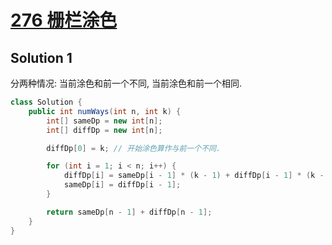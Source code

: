 # [276 栅栏涂色](https://leetcode.cn/problems/paint-fence/)

## Solution 1

分两种情况: 当前涂色和前一个不同, 当前涂色和前一个相同.

```java
class Solution {
    public int numWays(int n, int k) {
        int[] sameDp = new int[n];
        int[] diffDp = new int[n];

        diffDp[0] = k; // 开始涂色算作与前一个不同.

        for (int i = 1; i < n; i++) {
            diffDp[i] = sameDp[i - 1] * (k - 1) + diffDp[i - 1] * (k - 1);
            sameDp[i] = diffDp[i - 1];
        }

        return sameDp[n - 1] + diffDp[n - 1];
    }
}
```
